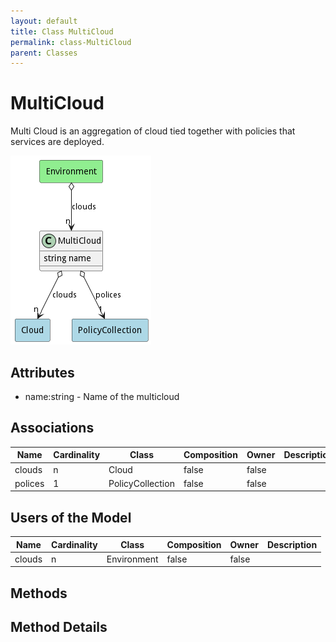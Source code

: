 ```yaml
---
layout: default
title: Class MultiCloud
permalink: class-MultiCloud
parent: Classes
---
```


# MultiCloud

Multi Cloud is an aggregation of cloud tied together with policies that services are deployed.

![Logical Diagram](./logical.png)

## Attributes

* name:string - Name of the multicloud


## Associations

| Name | Cardinality | Class | Composition | Owner | Description |
| --- | --- | --- | --- | --- | --- |
| clouds | n | Cloud | false | false |  |
| polices | 1 | PolicyCollection | false | false |  |



## Users of the Model

| Name | Cardinality | Class | Composition | Owner | Description |
| --- | --- | --- | --- | --- | --- |
| clouds | n | Environment | false | false |  |





## Methods


<h2>Method Details</h2>
    

